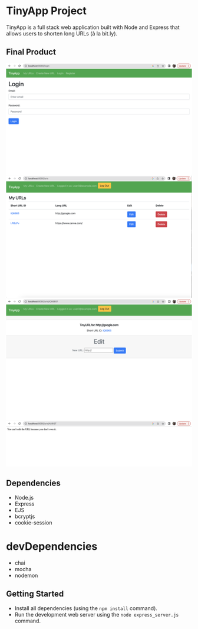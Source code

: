 # TinyApp Project

TinyApp is a full stack web application built with Node and Express that allows users to shorten long URLs (à la bit.ly).

## Final Product

!["screenshot of login page"](https://github.com/yuliiiiiiii/tinyapp/blob/main/docs/Login_page.png?raw=true)
!["screenshot of URLs page"](https://github.com/yuliiiiiiii/tinyapp/blob/main/docs/urls_page.png?raw=true)
!["screenshot of URLs/edit page"](https://github.com/yuliiiiiiii/tinyapp/blob/main/docs/urls_edit_page.png?raw=true)
!["User can only edit their own URL"](https://github.com/yuliiiiiiii/tinyapp/blob/main/docs/can_only_edit_if_user_created_the_URL.png?raw=true)

## Dependencies

- Node.js
- Express
- EJS
- bcryptjs
- cookie-session

# devDependencies

- chai
- mocha
- nodemon


## Getting Started

- Install all dependencies (using the `npm install` command).
- Run the development web server using the `node express_server.js` command.